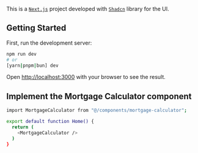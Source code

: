 This is a [`Next.js`](https://nextjs.org/) project developed with [`Shadcn`](https://ui.shadcn.com/) library for the UI.

## Getting Started

First, run the development server:

```bash
npm run dev
# or
[yarn|pnpm|bun] dev
```

Open [http://localhost:3000](http://localhost:3000) with your browser to see the result.

## Implement the Mortgage Calculator component
```bash
import MortgageCalculator from "@/components/mortgage-calculator";

export default function Home() {
  return (
    <MortgageCalculator />
  )
}
```